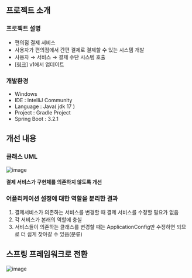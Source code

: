 ## 프로젝트 소개
### 프로젝트 설명

- 편의점 결제 서비스
- 사용자가 편의점에서 간편 결제로 결제할 수 있는 시스템 개발
- 사용자 → 서비스 → 결제 수단 시스템 호출
- [[링크](https://github.com/dev-Seonghwan/convpay-v1)] v1에서 업데이트

### 개발환경


- Windows
- IDE : IntelliJ Community
- Language : Java( jdk 17 )
- Project : Gradle Project
- Spring Boot : 3.2.1




## 개선 내용 
### 클래스 UML
![image](https://github.com/dev-Seonghwan/convpay-v2/assets/91909986/c79795ef-321b-4d43-ab5c-4693a79317a3)

**결제 서비스가 구현체를 의존하지 않도록 개선**

### 어플리케이션 설정에 대한 역할을 분리한 결과
1. 결제서비스가 의존하는 서비스를 변경할 때 결제 서비스를 수정할 필요가 없음
2. 각 서비스가 본래의 역할에 충실
3. 서비스들이 의존하는 클래스를 변경할 때는 ApplicationConfig만 수정하면 되므로 더 쉽게
찾아갈 수 있음(분류)


## 스프링 프레임워크로 전환

![image](https://github.com/dev-Seonghwan/convpay-v2/assets/91909986/9578696e-1929-48e6-96ca-0d81ec6d7983)
